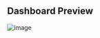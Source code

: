 ## Dashboard Preview
![image](https://github.com/user-attachments/assets/e75d67b7-1c14-4039-8dc4-413115822285)
